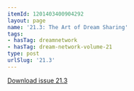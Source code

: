 ```yaml
---
itemId: 1201403400904292
layout: page
name: '21.3: The Art of Dream Sharing'
tags:
- hasTag: dreamnetwork
- hasTag: dream-network-volume-21
type: post
urlSlug: '21.3'
---
```

<a href="files/pdfs/Volume_21/21.3-Dream-Network-Vol-21-No-3.pdf" download="">Download issue 21.3</a>